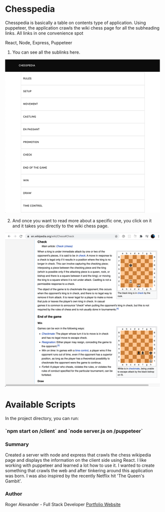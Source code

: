 # Chesspedia

Chesspedia is basically a table on contents type of application. Using puppeteer, the application crawls the wiki chess page for all the subheading links. All links in one convenience spot

React, Node, Express, Puppeteer

1. You can see all the sublinks here.

<img src="client/src/media/pup1.png" width="650" height="500">

2. And once you want to read more about a specific one, you click on it and it takes you directly to the wiki chess page.

<img src="client/src/media/pup2.png" width="700" height="500">

# Available Scripts

In the project directory, you can run:

<h3>`npm start on /client` and `node server.js on /puppeteer`</h3>

<h3>Summary</h3>
Created a server with node and express that crawls the chess wikipedia page and displays the information on the client side using React. I like working with puppeteer and learned a lot how to use it. I wanted to create something that crawls the web and after tinkering around this application was born. I was also inspired by the recently Netflix hit 'The Queen's Gambit'.

<h3>Author</h3>

Roger Alexander - Full Stack Developer <a href="http://www.douschesois.com">Portfolio Website</a>

